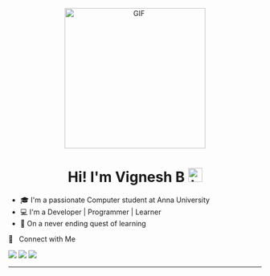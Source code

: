 <p align="center">
<img alt="GIF" src="https://media.giphy.com/media/fwbzI2kV3Qrlpkh59e/giphy.gif?raw=true" height="280" />
 <p/>
<h1 align="center"> Hi! I'm Vignesh B <img src="https://user-images.githubusercontent.com/1303154/88677602-1635ba80-d120-11ea-84d8-d263ba5fc3c0.gif" width="28px" alt="hi"></h1>

* :mortar_board: I'm a passionate Computer student at Anna University
* 💻 I'm a Developer | Programmer | Learner
* :seedling: On a never ending quest of learning

🤝 &nbsp; Connect with Me

[<img src="https://img.shields.io/badge/linkedin-%230077B5.svg?&style=for-the-badge&logo=linkedin&logoColor=white" />](https://www.linkedin.com/in/vignesh-b-17839b233/)
[<img src="https://img.shields.io/badge/Discord-7289DA?style=for-the-badge&logo=discord&logoColor=white" />](https://discordapp.com/users/Vignesh%20B#7100)
[<img src="https://img.shields.io/badge/Gmail-D14836?style=for-the-badge&logo=gmail&logoColor=white" />](mailto:vigneshbaskaran2709@gmail.com)

<hr>

